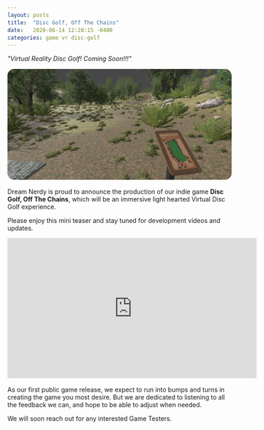 ```yaml
---
layout: posts
title:  "Disc Golf, Off The Chains"
date:   2020-06-14 12:28:15 -0400
categories: game vr disc-golf
---
```


*"Virtual Reality Disc Golf! Coming Soon!!!"*
<img src="/images/imageExample2.png" style="margin-top: 15px; margin-bottom: 15px; border-radius: 15px;">
Dream Nerdy is proud to announce the production of our indie game **Disc Golf, Off The Chains**, which will be an immersive light hearted Virtual Disc Golf experience. 

Please enjoy this mini teaser and stay tuned for development videos and updates. 
<iframe width="560" height="315" src="https://www.youtube.com/embed/Q2s6zVlQmm4" frameborder="0" allow="accelerometer; autoplay; encrypted-media; gyroscope; picture-in-picture" allowfullscreen></iframe>

As our first public game release, we expect to run into bumps and turns in creating the game you most desire. But we are dedicated to listening to all the feedback we can, and hope to be able to adjust when needed.

We will soon reach out for any interested Game Testers. 

